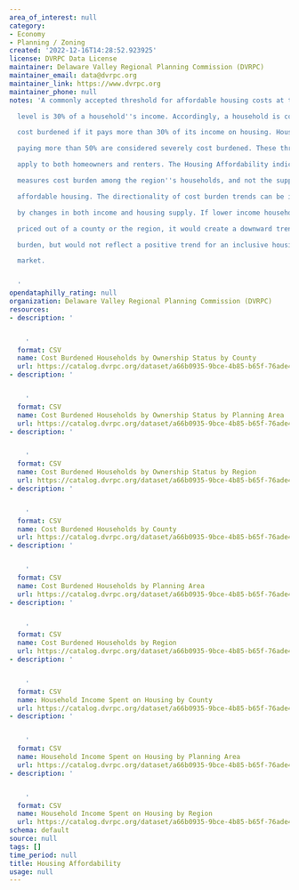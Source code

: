 ```yaml
---
area_of_interest: null
category:
- Economy
- Planning / Zoning
created: '2022-12-16T14:28:52.923925'
license: DVRPC Data License
maintainer: Delaware Valley Regional Planning Commission (DVRPC)
maintainer_email: data@dvrpc.org
maintainer_link: https://www.dvrpc.org
maintainer_phone: null
notes: 'A commonly accepted threshold for affordable housing costs at the household

  level is 30% of a household''s income. Accordingly, a household is considered

  cost burdened if it pays more than 30% of its income on housing. Households

  paying more than 50% are considered severely cost burdened. These thresholds

  apply to both homeowners and renters. The Housing Affordability indicator only

  measures cost burden among the region''s households, and not the supply of

  affordable housing. The directionality of cost burden trends can be impacted

  by changes in both income and housing supply. If lower income households are

  priced out of a county or the region, it would create a downward trend in cost

  burden, but would not reflect a positive trend for an inclusive housing

  market.


  '
opendataphilly_rating: null
organization: Delaware Valley Regional Planning Commission (DVRPC)
resources:
- description: '


    '
  format: CSV
  name: Cost Burdened Households by Ownership Status by County
  url: https://catalog.dvrpc.org/dataset/a66b0935-9bce-4b85-b65f-76ade43e4188/resource/ba4d4489-fab2-4b6a-91bf-e7b98df095d3/download/housing_affordability.cost_burden_hh_by_ownership_status_by_county.csv
- description: '


    '
  format: CSV
  name: Cost Burdened Households by Ownership Status by Planning Area
  url: https://catalog.dvrpc.org/dataset/a66b0935-9bce-4b85-b65f-76ade43e4188/resource/aaf16f30-dc92-4453-ab15-9507ba18d64f/download/housing_affordability.cost_burden_hh_by_ownership_status_by_planning_area.csv
- description: '


    '
  format: CSV
  name: Cost Burdened Households by Ownership Status by Region
  url: https://catalog.dvrpc.org/dataset/a66b0935-9bce-4b85-b65f-76ade43e4188/resource/f16082dc-ff0d-416b-bbfc-c0bd1a98b422/download/housing_affordability.cost_burden_hh_by_ownership_status_by_region.csv
- description: '


    '
  format: CSV
  name: Cost Burdened Households by County
  url: https://catalog.dvrpc.org/dataset/a66b0935-9bce-4b85-b65f-76ade43e4188/resource/4a3105ac-cc2f-4ba2-8b25-68ae4c1e311c/download/housing_affordability.cost_burdened_hh_by_county.csv
- description: '


    '
  format: CSV
  name: Cost Burdened Households by Planning Area
  url: https://catalog.dvrpc.org/dataset/a66b0935-9bce-4b85-b65f-76ade43e4188/resource/46e8d392-1d2f-4e99-8b7a-afd363944e90/download/housing_affordability.cost_burdened_hh_by_planning_area.csv
- description: '


    '
  format: CSV
  name: Cost Burdened Households by Region
  url: https://catalog.dvrpc.org/dataset/a66b0935-9bce-4b85-b65f-76ade43e4188/resource/f2ba90db-ee19-48fb-9148-12ea2f91c2c3/download/housing_affordability.cost_burdened_hh_by_region.csv
- description: '


    '
  format: CSV
  name: Household Income Spent on Housing by County
  url: https://catalog.dvrpc.org/dataset/a66b0935-9bce-4b85-b65f-76ade43e4188/resource/f5522aa3-0608-41fb-8912-444476f43c40/download/housing_affordability.hh_income_spent_on_housing_by_county.csv
- description: '


    '
  format: CSV
  name: Household Income Spent on Housing by Planning Area
  url: https://catalog.dvrpc.org/dataset/a66b0935-9bce-4b85-b65f-76ade43e4188/resource/ae872446-2b65-4c4c-b40c-d15a8cee9322/download/housing_affordability.hh_income_spent_on_housing_by_planning_area.csv
- description: '


    '
  format: CSV
  name: Household Income Spent on Housing by Region
  url: https://catalog.dvrpc.org/dataset/a66b0935-9bce-4b85-b65f-76ade43e4188/resource/6f35bba3-8cfe-460d-bd00-cd6ef2287d32/download/housing_affordability.hh_income_spent_on_housing_by_region.csv
schema: default
source: null
tags: []
time_period: null
title: Housing Affordability
usage: null
---
```

